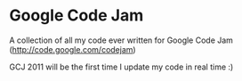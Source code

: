 # Google Code Jam

A collection of all my code ever written for Google Code Jam (http://code.google.com/codejam)

GCJ 2011 will be the first time I update my code in real time :)

